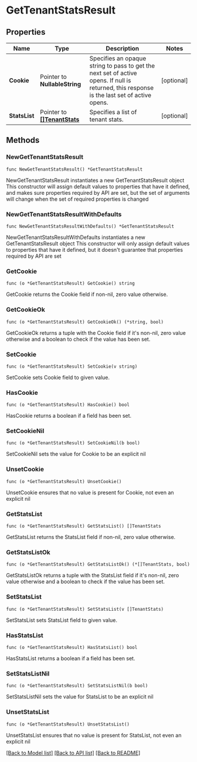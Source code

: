 # GetTenantStatsResult

## Properties

Name | Type | Description | Notes
------------ | ------------- | ------------- | -------------
**Cookie** | Pointer to **NullableString** | Specifies an opaque string to pass to get the next set of active opens. If null is returned, this response is the last set of active opens. | [optional] 
**StatsList** | Pointer to [**[]TenantStats**](TenantStats.md) | Specifies a list of tenant stats. | [optional] 

## Methods

### NewGetTenantStatsResult

`func NewGetTenantStatsResult() *GetTenantStatsResult`

NewGetTenantStatsResult instantiates a new GetTenantStatsResult object
This constructor will assign default values to properties that have it defined,
and makes sure properties required by API are set, but the set of arguments
will change when the set of required properties is changed

### NewGetTenantStatsResultWithDefaults

`func NewGetTenantStatsResultWithDefaults() *GetTenantStatsResult`

NewGetTenantStatsResultWithDefaults instantiates a new GetTenantStatsResult object
This constructor will only assign default values to properties that have it defined,
but it doesn't guarantee that properties required by API are set

### GetCookie

`func (o *GetTenantStatsResult) GetCookie() string`

GetCookie returns the Cookie field if non-nil, zero value otherwise.

### GetCookieOk

`func (o *GetTenantStatsResult) GetCookieOk() (*string, bool)`

GetCookieOk returns a tuple with the Cookie field if it's non-nil, zero value otherwise
and a boolean to check if the value has been set.

### SetCookie

`func (o *GetTenantStatsResult) SetCookie(v string)`

SetCookie sets Cookie field to given value.

### HasCookie

`func (o *GetTenantStatsResult) HasCookie() bool`

HasCookie returns a boolean if a field has been set.

### SetCookieNil

`func (o *GetTenantStatsResult) SetCookieNil(b bool)`

 SetCookieNil sets the value for Cookie to be an explicit nil

### UnsetCookie
`func (o *GetTenantStatsResult) UnsetCookie()`

UnsetCookie ensures that no value is present for Cookie, not even an explicit nil
### GetStatsList

`func (o *GetTenantStatsResult) GetStatsList() []TenantStats`

GetStatsList returns the StatsList field if non-nil, zero value otherwise.

### GetStatsListOk

`func (o *GetTenantStatsResult) GetStatsListOk() (*[]TenantStats, bool)`

GetStatsListOk returns a tuple with the StatsList field if it's non-nil, zero value otherwise
and a boolean to check if the value has been set.

### SetStatsList

`func (o *GetTenantStatsResult) SetStatsList(v []TenantStats)`

SetStatsList sets StatsList field to given value.

### HasStatsList

`func (o *GetTenantStatsResult) HasStatsList() bool`

HasStatsList returns a boolean if a field has been set.

### SetStatsListNil

`func (o *GetTenantStatsResult) SetStatsListNil(b bool)`

 SetStatsListNil sets the value for StatsList to be an explicit nil

### UnsetStatsList
`func (o *GetTenantStatsResult) UnsetStatsList()`

UnsetStatsList ensures that no value is present for StatsList, not even an explicit nil

[[Back to Model list]](../README.md#documentation-for-models) [[Back to API list]](../README.md#documentation-for-api-endpoints) [[Back to README]](../README.md)



